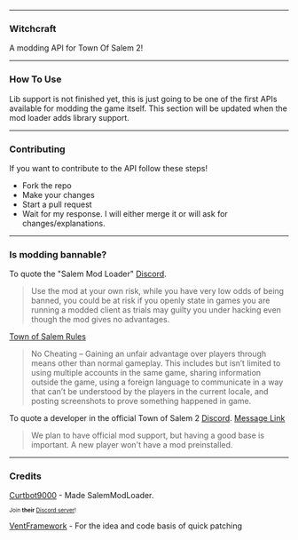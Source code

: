 ___

### Witchcraft
A modding API for Town Of Salem 2!

____

### How To Use
Lib support is not finished yet, this is just going to be one of the first APIs available for modding the game itself. This section will be updated when the mod loader adds library support.

____

### Contributing
If you want to contribute to the API follow these steps!
- Fork the repo
- Make your changes
- Start a pull request
- Wait for my response. I will either merge it or will ask for changes/explanations.

___

### Is modding bannable?
To quote the "Salem Mod Loader" [Discord](https://discord.gg/AdpRqzstfj).
> Use the mod at your own risk, while you have very low odds of being banned, you could be at risk if you openly state in games you are running a modded client as trials may guilty you under hacking even though the mod gives no advantages.

[Town of Salem Rules](https://www.blankmediagames.com/rules/)
> No Cheating – Gaining an unfair advantage over players through means other than normal gameplay. This includes but isn’t limited to using multiple accounts in the same game, sharing information outside the game, using a foreign language to communicate in a way that can’t be understood by the players in the current locale, and posting screenshots to prove something happened in game.

To quote a developer in the official Town of Salem 2 [Discord](https://discord.gg/townofsalem2). [Message Link](https://discord.com/channels/1110363758792036352/1111801081060655154/1112876123852906617)
> We plan to have official mod support, but having a good base is important. A new player won't have a mod preinstalled.

___

### Credits
[Curtbot9000](https://github.com/Curtbot9000) - Made SalemModLoader.
<p style="font-size:10px; margin-top: -2px;">Join <b>their</b> <a href="https://discord.gg/AdpRqzstfj">Discord server</a>!</p>

[VentFramework](https://github.com/ImaMapleTree/VentFramework) - For the idea and code basis of quick patching